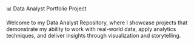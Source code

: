 📊 Data Analyst Portfolio Project

Welcome to my Data Analyst Repository, where I showcase projects that demonstrate my ability to work with real-world data, apply analytics techniques, and deliver insights through visualization and storytelling.
